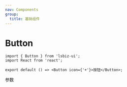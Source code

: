 ```yaml
---
nav: Components
group:
  title: 基础组件
---
```


# Button

```tsx
import { Button } from 'lsbiz-ui';
import React from 'react';

export default () => <Button icon={'+'}>按钮</Button>;
```

参数
<API id="Button"></API>
